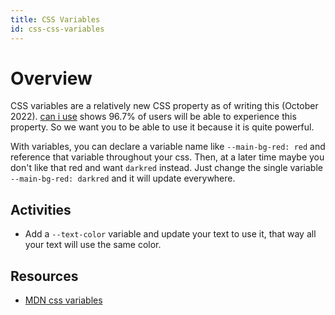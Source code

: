 ```yaml
---
title: CSS Variables
id: css-css-variables
---
```


# Overview

CSS variables are a relatively new CSS property as of writing this (October 2022). [can i use](https://caniuse.com/css-variables) shows 96.7% of users will be able to experience this property. So we want you to be able to use it because it is quite powerful.

With variables, you can declare a variable name like `--main-bg-red: red` and reference that variable throughout your css. Then, at a later time maybe you don't like that red and want `darkred` instead. Just change the single variable `--main-bg-red: darkred` and it will update everywhere.

## Activities

- Add a `--text-color` variable and update your text to use it, that way all your text will use the same color.

## Resources

- [MDN css variables](https://developer.mozilla.org/en-US/docs/Web/CSS/Using_CSS_custom_properties)
